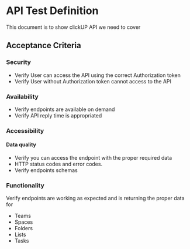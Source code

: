 # API Test Definition

This document is to show clickUP API we need to cover 

## Acceptance Criteria

### Security
 - Verify User can access the API using the correct Authorization token
 - Verify User without Authorization token cannot access to the API

### Availability
 - Verify endpoints are available on demand
 - Verify API reply time is appropriated

### Accessibility
#### Data quality
  - Verify you can access the endpoint with the proper required data
  - HTTP status codes and error codes.
  - Verify endpoints schemas

### Functionality
Verify endpoints are working as expected and is returning the proper data for
- Teams
- Spaces
- Folders
- Lists
- Tasks
